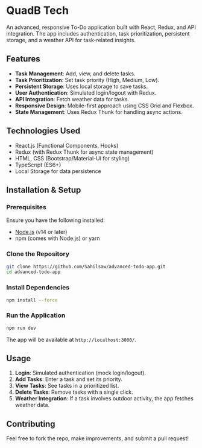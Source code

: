 # QuadB Tech

An advanced, responsive To-Do application built with React, Redux, and API integration. The app includes authentication, task prioritization, persistent storage, and a weather API for task-related insights.

## Features

- **Task Management**: Add, view, and delete tasks.
- **Task Prioritization**: Set task priority (High, Medium, Low).
- **Persistent Storage**: Uses local storage to save tasks.
- **User Authentication**: Simulated login/logout with Redux.
- **API Integration**: Fetch weather data for tasks.
- **Responsive Design**: Mobile-first approach using CSS Grid and Flexbox.
- **State Management**: Uses Redux Thunk for handling async actions.

## Technologies Used

- React.js (Functional Components, Hooks)
- Redux (with Redux Thunk for async state management)
- HTML, CSS (Bootstrap/Material-UI for styling)
- TypeScript (ES6+)
- Local Storage for data persistence

## Installation & Setup

### Prerequisites

Ensure you have the following installed:
- [Node.js](https://nodejs.org/) (v14 or later)
- npm (comes with Node.js) or yarn

### Clone the Repository
```sh
git clone https://github.com/Sahilsaw/advanced-todo-app.git
cd advanced-todo-app
```

### Install Dependencies
```sh
npm install --force
```

### Run the Application
```sh
npm run dev
```
The app will be available at `http://localhost:3000/`.

## Usage

1. **Login**: Simulated authentication (mock login/logout).
2. **Add Tasks**: Enter a task and set its priority.
3. **View Tasks**: See tasks in a prioritized list.
4. **Delete Tasks**: Remove tasks with a single click.
5. **Weather Integration**: If a task involves outdoor activity, the app fetches weather data.


## Contributing
Feel free to fork the repo, make improvements, and submit a pull request!


